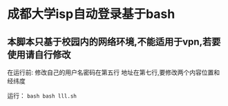 # 成都大学isp自动登录基于bash

## 本脚本只基于校园内的网络环境,不能适用于vpn,若要使用请自行修改

在运行前:
	修改自己的用户名密码在第五行
	地址在第七行,要修改两个内容位置和经纬度

运行：
	```bash
	bash lll.sh
	```
